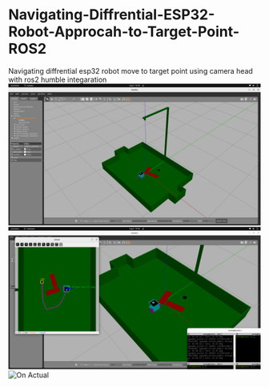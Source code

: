 # Navigating-Diffrential-ESP32-Robot-Approcah-to-Target-Point-ROS2
Navigating diffrential esp32 robot move to target point using camera head with ros2 humble integaration
![On Simulation](https://github.com/SentaFito53/Navigating-Diffrential-ESP32-Robot-Approcah-to-Target-Point-ROS2/blob/main/Gazebo%20SImulation.png)
![On Gazebo_Simulation](https://github.com/SentaFito53/Navigating-Diffrential-ESP32-Robot-Approcah-to-Target-Point-ROS2/blob/ed95167cdf7c2dddfd6c9c4fcb80ea61638c5cdd/Simulation.png)
![On Actual](link_gambar)
